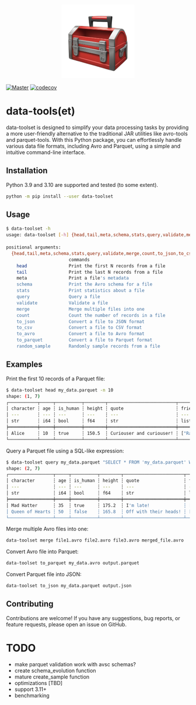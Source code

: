 <div align="center">
<img src="https://raw.githubusercontent.com/luminousmen/data-toolset/master/branding/logo/logo.png" width="200">
</div>

[![Master](https://github.com/luminousmen/data-toolset/actions/workflows/master.yml/badge.svg?branch=master)](https://github.com/luminousmen/data-toolset/actions/workflows/master.yml)
[![codecov](https://codecov.io/gh/luminousmen/data-toolset/branch/master/graph/badge.svg?token=6V9IPSRCB0)](https://codecov.io/gh/luminousmen/data-toolset)

# data-tools(et)

data-toolset is designed to simplify your data processing tasks by providing a more user-friendly alternative to the traditional JAR utilities like avro-tools and parquet-tools. With this Python package, you can effortlessly handle various data file formats, including Avro and Parquet, using a simple and intuitive command-line interface.

## Installation

Python 3.9 and 3.10 are supported and tested (to some extent).

```bash
python -m pip install --user data-toolset
```

## Usage

```bash
$ data-toolset -h
usage: data-toolset [-h] {head,tail,meta,schema,stats,query,validate,merge,count,to_json,to_csv,to_avro,to_parquet,random_sample} ...

positional arguments:
  {head,tail,meta,schema,stats,query,validate,merge,count,to_json,to_csv,to_avro,to_parquet,random_sample}
                        commands
    head                Print the first N records from a file
    tail                Print the last N records from a file
    meta                Print a file's metadata
    schema              Print the Avro schema for a file
    stats               Print statistics about a file
    query               Query a file
    validate            Validate a file
    merge               Merge multiple files into one
    count               Count the number of records in a file
    to_json             Convert a file to JSON format
    to_csv              Convert a file to CSV format
    to_avro             Convert a file to Avro format
    to_parquet          Convert a file to Parquet format
    random_sample       Randomly sample records from a file
```

## Examples

Print the first 10 records of a Parquet file:

```bash
$ data-toolset head my_data.parquet -n 10
shape: (1, 7)
┌───────────┬─────┬──────────┬────────┬──────────────────────────┬────────────────────────────┬──────────────────┐
│ character ┆ age ┆ is_human ┆ height ┆ quote                    ┆ friends                    ┆ appearance       │
│ ---       ┆ --- ┆ ---      ┆ ---    ┆ ---                      ┆ ---                        ┆ ---              │
│ str       ┆ i64 ┆ bool     ┆ f64    ┆ str                      ┆ list[str]                  ┆ struct[2]        │
╞═══════════╪═════╪══════════╪════════╪══════════════════════════╪════════════════════════════╪══════════════════╡
│ Alice     ┆ 10  ┆ true     ┆ 150.5  ┆ Curiouser and curiouser! ┆ ["Rabbit", "Cheshire Cat"] ┆ {"blue","small"} │
└───────────┴─────┴──────────┴────────┴──────────────────────────┴────────────────────────────┴──────────────────┘
```

Query a Parquet file using a SQL-like expression:

```bash
$ data-toolset query my_data.parquet "SELECT * FROM 'my_data.parquet' WHERE height > 165"
shape: (2, 7)
┌─────────────────┬─────┬──────────┬────────┬───────────────────────┬────────────────────────────────────┬───────────────────┐
│ character       ┆ age ┆ is_human ┆ height ┆ quote                 ┆ friends                            ┆ appearance        │
│ ---             ┆ --- ┆ ---      ┆ ---    ┆ ---                   ┆ ---                                ┆ ---               │
│ str             ┆ i64 ┆ bool     ┆ f64    ┆ str                   ┆ list[str]                          ┆ struct[2]         │
╞═════════════════╪═════╪══════════╪════════╪═══════════════════════╪════════════════════════════════════╪═══════════════════╡
│ Mad Hatter      ┆ 35  ┆ true     ┆ 175.2  ┆ I'm late!             ┆ ["Alice"]                          ┆ {"green","tall"}  │
│ Queen of Hearts ┆ 50  ┆ false    ┆ 165.8  ┆ Off with their heads! ┆ ["White Rabbit", "King of Hearts"] ┆ {"red","average"} │
└─────────────────┴─────┴──────────┴────────┴───────────────────────┴────────────────────────────────────┴───────────────────┘
```

Merge multiple Avro files into one:

```bash
data-toolset merge file1.avro file2.avro file3.avro merged_file.avro
```

Convert Avro file into Parquet:

```bash
data-toolset to_parquet my_data.avro output.parquet
```

Convert Parquet file into JSON:

```bash
data-toolset to_json my_data.parquet output.json
```

## Contributing

Contributions are welcome! If you have any suggestions, bug reports, or feature requests, please open an issue on GitHub.

# TODO

- make parquet validation work with avsc schemas?
- create schema_evolution function
- mature create_sample function
- optimizations [TBD]
- support 3.11+
- benchmarking